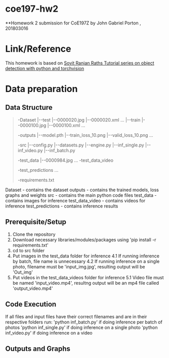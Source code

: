 # coe197-hw2
**Homework 2 submission for CoE197Z
by John Gabriel Porton , 201803016

# Link/Reference
This homework is based on [Sovit Ranjan Raths Tutorial series on object detection with python and torchvision](https://debuggercafe.com/ssdlite-mobilenetv3-backbone-object-detection-with-pytorch-and-torchvision/)

# Data preparation
## Data Structure

> -Dataset
>  |--test
>     |--0000020.jpg
>      |--0000020.xml
>      ...
>  |--train
>      |--0000100.jpg
>      |--0000100.xml
>      ...
>      
> -outputs
>  |--model.pth
>  |--train_loss_10.png
>  |--valid_loss_10.png
>  ...
>
> -src
>  |--config.py
>  |--datasets.py
>  |--engine.py
>  |--inf_single.py
>  |--inf_video.py
>  |--inf_batch.py
>
> -test_data
>  |--0000984.jpg
>  ...
> -test_data_video
> 
> -test_predictions
>  ...
>  
> -requirements.txt

Dataset - contains the dataset
outputs - contains the trained models, loss graphs and weights
src - contains the main python code files
test_data - contains images for inference
test_data_video - contains videos for inference
test_predictions - contains inference results
  
## Prerequisite/Setup
1. Clone the repository
2. Download necessary libraries/modules/packages using 'pip install -r requirements.txt'
3. cd to src folder
4. Put images in the test_data folder for inference
  4.1 If running inference by batch, file name is unnecessary
  4.2 If running inference on a single photo, filename must be 'input_img.jpg', resulting output will be 'Out_img'
5. Put videos in the test_data_videos folder for inference
  5.1 Video file must be named 'input_video.mp4', resultng output will be an mp4 file called 'output_video.mp4'
  
## Code Execution
If all files and input files have their correct filenames and are in their respective folders
run:
    'python inf_batch.py' if doing inference per batch of photos
    'python inf_single.py' if doing inference on a single photo
    'python inf_video.py' if doing inference on a video
    
## Outputs and Graphs




